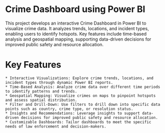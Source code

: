 # Crime Dashboard using Power BI
This project develops an interactive Crime Dashboard in Power BI to visualize crime data. It analyzes trends, locations, and incident types, enabling users to identify hotspots. Key features include time-based analysis and geospatial mapping, supporting data-driven decisions for improved public safety and resource allocation.

# Key Features

	* Interactive Visualizations: Explore crime trends, locations, and incident types through dynamic Power BI reports.
	* Time-Based Analysis: Analyze crime data over different time periods to identify patterns and trends.
	* Geospatial Mapping: Visualize crimes on maps to pinpoint hotspots and assess spatial distribution.
	* Filter and Drill-Down: Use filters to drill down into specific data points such as country, crime type, or resolution status.
	* Insights and Recommendations: Leverage insights to support data-driven decisions for improved public safety and resource allocation.
	* Customizable Dashboards: Tailor dashboards to meet the specific needs of law enforcement and decision-makers.
